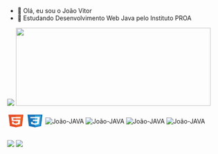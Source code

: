 - 👋 Olá, eu sou o João Vitor
- 🌱 Estudando Desenvolvimento Web Java pelo Instituto PROA

<div>
  <img height="180em" src="https://github-readme-stats.vercel.app/api?username=ojoaovitor&show_icons=true&theme=dark&include_all_commits=true&count_private=true"/>
  <img height="180em" width="450em"src="https://github-readme-stats.vercel.app/api/top-langs/?username=ojoaovitor&layout=compact&langs_count=7&theme=dark"/>
</div>

<div style="display: inline_block"><br>
  <img align="center" alt="João-HTML" height="30" width="40" src="https://raw.githubusercontent.com/devicons/devicon/master/icons/html5/html5-original.svg">
  <img align="center" alt="João-CSS" height="30" width="40" src="https://raw.githubusercontent.com/devicons/devicon/master/icons/css3/css3-original.svg">
  <img align="center" alt="João-JAVA" height="40" width="50" src="https://cdn.jsdelivr.net/gh/devicons/devicon/icons/java/java-original.svg">
  <img align="center" alt="João-JAVA" height="40" width="50" src="https://cdn.jsdelivr.net/gh/devicons/devicon/icons/javascript/javascript-plain.svg">
  <img align="center" alt="João-JAVA" height="40" width="50" src="https://cdn.jsdelivr.net/gh/devicons/devicon/icons/react/react-original.svg">
  <img align="center" alt="João-JAVA" height="40" width="50" src="https://cdn.jsdelivr.net/gh/devicons/devicon/icons/figma/figma-original.svg">

</div>

##

<div>
  <a href="https://www.linkedin.com/in/jo%C3%A3o-vitor-940346189/" target="_blank"><img src="https://img.shields.io/badge/LinkedIn-0077B5?style=for-the-badge&logo=linkedin&logoColor=white" target="_blank"><a/>
  <a href="https://www.instagram.com/__ojoao/" target="_blank"><img src="https://img.shields.io/badge/Instagram-E4405F?style=for-the-badge&logo=instagram&logoColor=white" target="_blank"></a>
</div>
